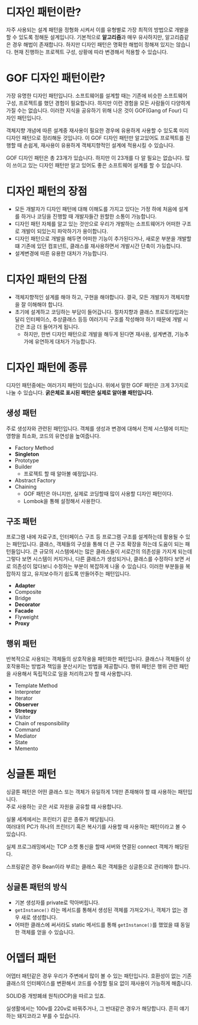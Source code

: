 # 디자인 패턴이란?

자주 사용되는 설계 패턴을 정형화 시켜서 이를 유형별로 가장 최적의 방법으로 개발을 할 수 있도록 정해둔 설계입니다.
기본적으로 **알고리즘**과 매우 유사하지만, 알고리즘같은 경우 해법이 존재합니다. 하지만 디자인 패턴은 명확한 해법이 정해져 있지는 않습니다.
현재 진행하는 프로젝트 구성, 상황에 따라 변경해서 적용할 수 있습니다.

# GOF 디자인 패턴이란?

가장 유명한 디자인 패턴입니다.
소프트웨어를 설계할 때는 기존에 비슷한 소프트웨어 구성, 프로젝트를 했던 경험이 필요합니다. 하지만 이런 경험을 모든 사람들이 다양하게 가질 수는 없습니다.
이러한 지식을 공유하기 위해 나온 것이 GOF(Gang of Four) 디자인 패턴입니다.

객체지향 개념에 따른 설계중 재사용이 필요한 경우에 유용하게 사용할 수 있도록 미리 디자인 패턴으로 정리해둔 것입니다.
이 GOF 디자인 패턴만 알고있어도 프로젝트를 진행할 때 손쉽게, 재사용이 유용하게 객체지향적인 설계에 적용시킬 수 있습니다.

GOF 디자인 패턴은 총 23개가 있습니다. 하지만 이 23개를 다 알 필요는 없습니다.
많이 쓰이고 있는 디자인 패턴만 알고 있어도 좋은 소프트웨어 설계를 할 수 있습니다.

# 디자인 패턴의 장점

- 모든 개발자가 디자인 패턴에 대해 이해도를 가지고 있다는 가정 하에 처음에 설계를 하거나 코딩을 진행할 때 개발자들간 원할한 소통이 가능합니다.
- 디자인 패턴 자체를 알고 있는 것만으로 우리가 개발하는 소프트웨어가 어떠한 구조로 개발이 되있는지 파악하기가 용이합니다.
- 디자인 패턴으로 개발을 해두면 어떠한 기능이 추가된다거나, 새로운 부분을 개발할 떄 기존에 있던 컴포넌트, 클래스를 재사용하면서 개발시간 단축이 가능합니다.
- 설계변경에 따른 유용한 대처가 가능합니다.

# 디자인 패턴의 단점

- 객체지향적인 설계를 해야 하고, 구현을 해야합니다. 결국, 모든 개발자가 객체지향을 잘 이해해야 합니다.
- 초기에 설계하고 코딩하는 부담이 들어갑니다. 절차지향과 클래스 프로토타입과는 달리 인터페이스, 추상클래스 등등 여러가지 구조를 작성해야 하기 때문에 개발 시간은 조금 더 들어가게 됩니다.
  - 하지만, 한번 디자인 패턴으로 개발을 해두게 된다면 재사용, 설계변경, 기능추가에 유연하게 대처가 가능합니다.

# 디자인 패턴에 종류

디자인 패턴중에는 여러가지 패턴이 있습니다.
위에서 말한 GOF 패턴은 크게 3가지로 나눌 수 있습니다.
**굵은체로 표시된 패턴은 실제로 알아볼 패턴입니다.**

## 생성 패턴

주로 생성자와 관련된 패턴입니다.
객체를 생성과 변경에 대해서 전체 시스템에 미치는 영향을 최소화, 코드의 유연성을 높여줍니다.

- Factory Method
- **Singleton**
- Prototype
- Builder
  - 프로젝트 할 때 알아볼 예정입니다.
- Abstract Factory
- Chaining
  - GOF 패턴은 아니지만, 실제로 코딩할때 많이 사용할 디자인 패턴이다.
  - Lombok을 통해 설정해서 사용한다.

## 구조 패턴

프로그램 내에 자료구조, 인터페이스 구조 등 프로그램 구조를 설계하는데 활용될 수 있는 패턴입니다.
클래스, 객체들의 구성을 통해 더 큰 구조 확장을 하는데 도움이 되는 패턴들입니다.
큰 규모의 시스템에서는 많은 클래스들이 서로간의 의존성을 가지게 되는데 그렇다 보면 시스템이 커지거나, 다른 클래스가 생성되거나, 클래스를 수정하다 보면 서로 의존성이 많다보니 수정하는 부분이 복잡하게 나올 수 있습니다. 이러한 부분들을 복잡하지 않고, 유지보수하기 쉽도록 만들어주는 패턴입니다.

- **Adapter**
- Composite
- Bridge
- **Decorator**
- **Facade**
- Flyweight
- **Proxy**

## 행위 패턴

반복적으로 사용되는 객체들의 상호작용을 패턴화한 패턴입니다.
클래스나 객체들이 상호작용하는 방법과 책임을 분산시키는 방법을 제공합니다.
행위 패턴은 행위 관련 패턴을 사용해서 독립적으로 일을 처리하고자 할 때 사용합니다.

- Template Method
- Interpreter
- Iterator
- **Observer**
- **Stretegy**
- Visitor
- Chain of responsibility
- Command
- Mediator
- State
- Memento

# 싱글톤 패턴
싱글톤 패턴은 어떤 클래스 또는 객체가 유일하게 1개만 존재해야 할 떄 사용하는 패턴입니다.<br>
주로 사용하는 곳은 서로 자원을 공유할 떄 사용합니다. 

실물 세계에서는 프린터기 같은 종류가 해당됩니다.<br>
여러대의 PC가 하나의 프린터기 혹은 복사기를 사용할 때 사용하는 패턴이라고 볼 수 있습니다.<br>

실제 프로그래밍에서는 TCP 소켓 통신을 할때 서버와 연결된 connect 객체가 해당된다. 

스프링같은 경우 Bean이라 부르는 클래스 혹은 객체들은 싱글톤으로 관리해야 합니다.

## 싱글톤 패턴의 방식
- 기본 생성자를 private로 막아버립니다.
- ``getInstance()`` 라는 메서드를 통해서 생성된 객체를 가져오거나, 객체가 없는 경우 새로 생성합니다.
- 어떠한 클래스에 써서라도 static 메서드를 통해 ``getInstance()``를 했었을 떄 동일한 객체를 얻을 수 있습니다.


# 어뎁터 패턴
어뎁터 패턴같은 경우 우리가 주변에서 많이 볼 수 있는 패턴입니다.
호환성이 없는 기존 클래스의 인터페이스를 변환해서 코드를 수정할 필요 없이 재사용이 가능하게 해줍니다.

SOLID중 개방폐쇄 원칙(OCP)을 따르고 있죠.

실생활에서는 100v를 220v로 바꿔주거나, 그 반대같은 경우가 해당합니다. 흔히 얘기하는 돼지코라고 부를 수 있습니다.

